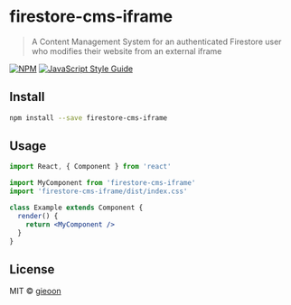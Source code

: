 # firestore-cms-iframe

> A Content Management System for  an authenticated Firestore user who modifies their website from an external iframe 

[![NPM](https://img.shields.io/npm/v/firestore-cms-iframe.svg)](https://www.npmjs.com/package/firestore-cms-iframe) [![JavaScript Style Guide](https://img.shields.io/badge/code_style-standard-brightgreen.svg)](https://standardjs.com)

## Install

```bash
npm install --save firestore-cms-iframe
```

## Usage

```jsx
import React, { Component } from 'react'

import MyComponent from 'firestore-cms-iframe'
import 'firestore-cms-iframe/dist/index.css'

class Example extends Component {
  render() {
    return <MyComponent />
  }
}
```

## License

MIT © [gieoon](https://github.com/gieoon)
